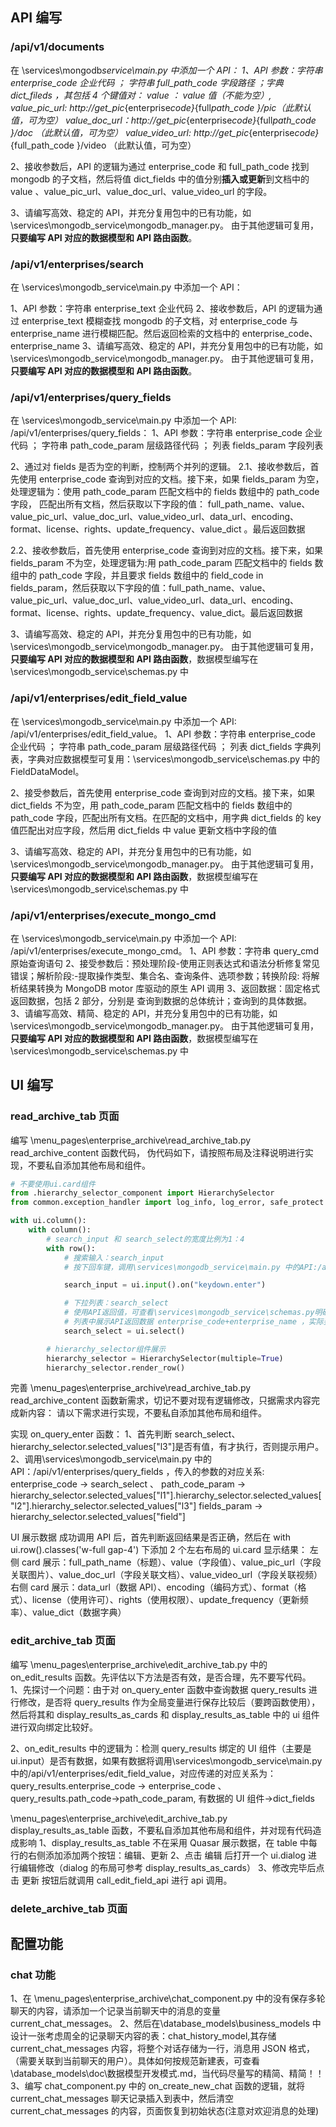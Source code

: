 ## API 编写

### /api/v1/documents

在 \services\mongodb*service\main.py 中添加一个 API：
1、API 参数：字符串 enterprise_code 企业代码 ； 字符串 full_path_code 字段路径 ；字典 dict_fileds ，其包括 4 个键值对：
value ： value 值（不能为空）,
value_pic_url: http://get_pic*{enterprise*code}*{full*path_code }/pic（此默认值，可为空）
value_doc_url：http://get_pic*{enterprise*code}*{full*path_code }/doc （此默认值，可为空）
value_video_url: http://get_pic*{enterprise*code}*{full_path_code }/video （此默认值，可为空）

2、接收参数后，API 的逻辑为通过 enterprise_code 和 full_path_code 找到 mongodb 的子文档，然后将值 dict_fields 中的值分别**插入或更新**到文档中的 value 、value_pic_url、value_doc_url、value_video_url 的字段。

3、请编写高效、稳定的 API，并充分复用包中的已有功能，如\services\mongodb_service\mongodb_manager.py。 由于其他逻辑可复用，**只要编写 API 对应的数据模型和 API 路由函数**。

### /api/v1/enterprises/search

在 \services\mongodb_service\main.py 中添加一个 API：

1、API 参数：字符串 enterprise_text 企业代码
2、接收参数后，API 的逻辑为通过 enterprise_text 模糊查找 mongodb 的子文档，对 enterprise_code 与 enterprise_name 进行模糊匹配。然后返回检索的文档中的 enterprise_code、enterprise_name
3、请编写高效、稳定的 API，并充分复用包中的已有功能，如\services\mongodb_service\mongodb_manager.py。 由于其他逻辑可复用，**只要编写 API 对应的数据模型和 API 路由函数**。

### /api/v1/enterprises/query_fields

在 \services\mongodb_service\main.py 中添加一个 API: /api/v1/enterprises/query_fields：
1、API 参数：字符串 enterprise_code 企业代码 ； 字符串 path_code_param 层级路径代码 ； 列表 fields_param 字段列表

2、通过对 fields 是否为空的判断，控制两个并列的逻辑。
2.1、接收参数后，首先使用 enterprise_code 查询到对应的文档。接下来，如果 fields_param 为空，处理逻辑为：使用 path_code_param 匹配文档中的 fields 数组中的 path_code 字段， 匹配出所有文档，然后获取以下字段的值： full_path_name、value、value_pic_url、value_doc_url、value_video_url、data_url、encoding、format、license、rights、update_frequency、value_dict 。最后返回数据

2.2、接收参数后，首先使用 enterprise_code 查询到对应的文档。接下来，如果 fields_param 不为空，处理逻辑为:用 path_code_param 匹配文档中的 fields 数组中的 path_code 字段，并且要求 fields 数组中的 field_code in fields_param，然后获取以下字段的值：full_path_name、value、value_pic_url、value_doc_url、value_video_url、data_url、encoding、format、license、rights、update_frequency、value_dict。最后返回数据

3、请编写高效、稳定的 API，并充分复用包中的已有功能，如\services\mongodb_service\mongodb_manager.py。 由于其他逻辑可复用，**只要编写 API 对应的数据模型和 API 路由函数**，数据模型编写在\services\mongodb_service\schemas.py 中

### /api/v1/enterprises/edit_field_value

在 \services\mongodb_service\main.py 中添加一个 API: /api/v1/enterprises/edit_field_value。
1、API 参数：字符串 enterprise_code 企业代码 ； 字符串 path_code_param 层级路径代码 ； 列表 dict_fields 字典列表，字典对应数据模型可复用：\services\mongodb_service\schemas.py 中的 FieldDataModel。

2、接受参数后，首先使用 enterprise_code 查询到对应的文档。接下来，如果 dict_fields 不为空，用 path_code_param 匹配文档中的 fields 数组中的 path_code 字段，匹配出所有文档。在匹配的文档中，用字典 dict_fields 的 key 值匹配出对应字段，然后用 dict_fields 中 value 更新文档中字段的值

3、请编写高效、稳定的 API，并充分复用包中的已有功能，如\services\mongodb_service\mongodb_manager.py。 由于其他逻辑可复用，**只要编写 API 对应的数据模型和 API 路由函数**，数据模型编写在\services\mongodb_service\schemas.py 中

### /api/v1/enterprises/execute_mongo_cmd

在 \services\mongodb_service\main.py 中添加一个 API: /api/v1/enterprises/execute_mongo_cmd。
1、API 参数：字符串 query_cmd 原始查询语句
2、接受参数后：预处理阶段-使用正则表达式和语法分析修复常见错误；解析阶段:-提取操作类型、集合名、查询条件、选项参数；转换阶段: 将解析结果转换为 MongoDB motor 库驱动的原生 API 调用
3、返回数据：固定格式返回数据，包括 2 部分，分别是 查询到数据的总体统计；查询到的具体数据。
3、请编写高效、精简、稳定的 API，并充分复用包中的已有功能，如\services\mongodb_service\mongodb_manager.py。 由于其他逻辑可复用，**只要编写 API 对应的数据模型和 API 路由函数**，数据模型编写在\services\mongodb_service\schemas.py 中

## UI 编写

### read_archive_tab 页面

编写 \menu_pages\enterprise_archive\read_archive_tab.py read_archive_content 函数代码，
伪代码如下，请按照布局及注释说明进行实现，不要私自添加其他布局和组件。

```py
# 不要使用ui.card组件
from .hierarchy_selector_component import HierarchySelector
from common.exception_handler import log_info, log_error, safe_protect

with ui.column():
    with column():
        # search_input 和 search_select的宽度比例为1：4
        with row():
            # 搜索输入：search_input
            # 按下回车键，调用\services\mongodb_service\main.py 中的API:/api/v1/enterprises/search

            search_input = ui.input().on("keydown.enter")

            # 下拉列表：search_select
            # 使用API返回值，可查看\services\mongodb_service\schemas.py明确返回的数据模型；
            # 列表中展示API返回数据 enterprise_code+enterprise_name ，实际要使用的是enterprise_code
            search_select = ui.select()

        # hierarchy_selector组件展示
        hierarchy_selector = HierarchySelector(multiple=True)
        hierarchy_selector.render_row()
```

完善 \menu_pages\enterprise_archive\read_archive_tab.py read_archive_content 函数新需求，切记不要对现有逻辑修改，只据需求内容完成新内容：
请以下需求进行实现，不要私自添加其他布局和组件。

实现 on_query_enter 函数：
1、首先判断 search_select、hierarchy_selector.selected_values["l3"]是否有值，有才执行，否则提示用户。
2、调用\services\mongodb_service\main.py 中的 API：/api/v1/enterprises/query_fields ，传入的参数的对应关系:
enterprise_code -> search_select 、
path_code_param -> hierarchy_selector.selected_values["l1"].hierarchy_selector.selected_values["l2"].hierarchy_selector.selected_values["l3"]
fields_param -> hierarchy_selector.selected_values["field"]

UI 展示数据
成功调用 API 后，首先判断返回结果是否正确，然后在 with ui.row().classes('w-full gap-4') 下添加 2 个左右布局的 ui.card 显示结果：
左侧 card 展示：full_path_name（标题）、value（字段值）、value_pic_url（字段关联图片）、value_doc_url（字段关联文档）、value_video_url（字段关联视频）
右侧 card 展示：data_url（数据 API）、encoding（编码方式）、format（格式）、license（使用许可）、rights（使用权限）、update_frequency（更新频率）、value_dict（数据字典）

### edit_archive_tab 页面

编写 \menu_pages\enterprise_archive\edit_archive_tab.py 中的 on_edit_results 函数。先评估以下方法是否有效，是否合理，先不要写代码。
1、先探讨一个问题：由于对 on_query_enter 函数中查询数据 query_results 进行修改，是否将 query_results 作为全局变量进行保存比较后（要跨函数使用），然后将其和 display_results_as_cards 和 display_results_as_table 中的 ui 组件进行双向绑定比较好。

2、on_edit_results 中的逻辑为：检测 query_results 绑定的 UI 组件（主要是 ui.input）是否有数据，如果有数据将调用\services\mongodb_service\main.py 中的/api/v1/enterprises/edit_field_value，对应传递的对应关系为： query_results.enterprise_code -> enterprise_code 、query_results.path_code->path_code_param, 有数据的 UI 组件->dict_fields

\menu_pages\enterprise_archive\edit_archive_tab.py display_results_as_table 函数，不要私自添加其他布局和组件，并对现有代码造成影响
1、display_results_as_table 不在采用 Quasar 展示数据，在 table 中每行的右侧添加添加两个按钮：编辑、更新
2、点击 编辑 后打开一个 ui.dialog 进行编辑修改（dialog 的布局可参考 display_results_as_cards）
3、修改完毕后点击 更新 按钮后就调用 call_edit_field_api 进行 api 调用。

### delete_archive_tab 页面

## 配置功能

### chat 功能

1、在 \menu_pages\enterprise_archive\chat_component.py 中的没有保存多轮聊天的内容，请添加一个记录当前聊天中的消息的变量 current_chat_messages。
2、然后在\database_models\business_models 中设计一张考虑周全的记录聊天内容的表：chat_history_model,其存储 current_chat_messages 内容，将整个对话存储为一行，消息用 JSON 格式，（需要关联到当前聊天的用户）。具体如何按规范新建表，可查看\database_models\doc\数据模型开发模式.md，当代码尽量写的精简、精简！！
3、编写 chat_component.py 中的 on_create_new_chat 函数的逻辑，就将 current_chat_messages 聊天记录插入到表中，然后清空 current_chat_messages 的内容，页面恢复到初始状态(注意对欢迎消息的处理)
